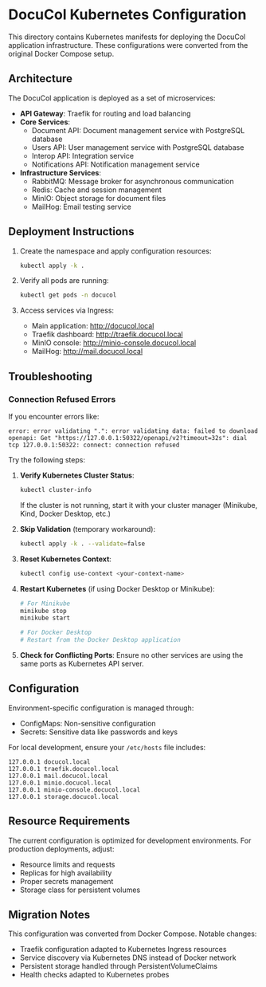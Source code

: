 # DocuCol Kubernetes Configuration

This directory contains Kubernetes manifests for deploying the DocuCol application infrastructure. These configurations were converted from the original Docker Compose setup.

## Architecture

The DocuCol application is deployed as a set of microservices:

- **API Gateway**: Traefik for routing and load balancing
- **Core Services**:
  - Document API: Document management service with PostgreSQL database
  - Users API: User management service with PostgreSQL database
  - Interop API: Integration service
  - Notifications API: Notification management service
- **Infrastructure Services**:
  - RabbitMQ: Message broker for asynchronous communication
  - Redis: Cache and session management
  - MinIO: Object storage for document files
  - MailHog: Email testing service

## Deployment Instructions

1. Create the namespace and apply configuration resources:
   ```bash
   kubectl apply -k .
   ```

2. Verify all pods are running:
   ```bash
   kubectl get pods -n docucol
   ```

3. Access services via Ingress:
   - Main application: http://docucol.local
   - Traefik dashboard: http://traefik.docucol.local
   - MinIO console: http://minio-console.docucol.local
   - MailHog: http://mail.docucol.local

## Troubleshooting

### Connection Refused Errors

If you encounter errors like:
```
error: error validating ".": error validating data: failed to download openapi: Get "https://127.0.0.1:50322/openapi/v2?timeout=32s": dial tcp 127.0.0.1:50322: connect: connection refused
```

Try the following steps:

1. **Verify Kubernetes Cluster Status**:
   ```bash
   kubectl cluster-info
   ```
   If the cluster is not running, start it with your cluster manager (Minikube, Kind, Docker Desktop, etc.)

2. **Skip Validation** (temporary workaround):
   ```bash
   kubectl apply -k . --validate=false
   ```

3. **Reset Kubernetes Context**:
   ```bash
   kubectl config use-context <your-context-name>
   ```
   
4. **Restart Kubernetes** (if using Docker Desktop or Minikube):
   ```bash
   # For Minikube
   minikube stop
   minikube start
   
   # For Docker Desktop
   # Restart from the Docker Desktop application
   ```

5. **Check for Conflicting Ports**:
   Ensure no other services are using the same ports as Kubernetes API server.

## Configuration

Environment-specific configuration is managed through:
- ConfigMaps: Non-sensitive configuration
- Secrets: Sensitive data like passwords and keys

For local development, ensure your `/etc/hosts` file includes:
```
127.0.0.1 docucol.local
127.0.0.1 traefik.docucol.local
127.0.0.1 mail.docucol.local
127.0.0.1 minio.docucol.local
127.0.0.1 minio-console.docucol.local
127.0.0.1 storage.docucol.local
```

## Resource Requirements

The current configuration is optimized for development environments. For production deployments, adjust:
- Resource limits and requests
- Replicas for high availability
- Proper secrets management
- Storage class for persistent volumes

## Migration Notes

This configuration was converted from Docker Compose. Notable changes:
- Traefik configuration adapted to Kubernetes Ingress resources
- Service discovery via Kubernetes DNS instead of Docker network
- Persistent storage handled through PersistentVolumeClaims
- Health checks adapted to Kubernetes probes
